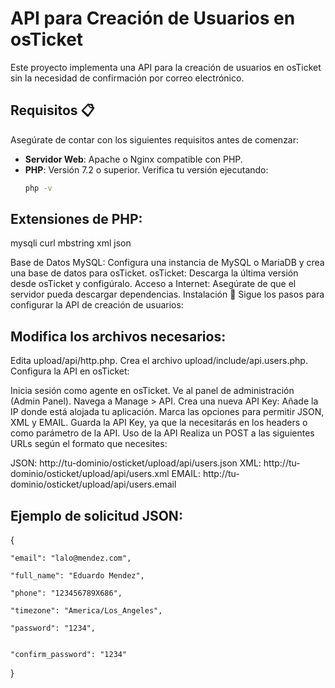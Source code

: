 # API para Creación de Usuarios en osTicket

Este proyecto implementa una API para la creación de usuarios en osTicket sin la necesidad de confirmación por correo electrónico.

## Requisitos 📋

Asegúrate de contar con los siguientes requisitos antes de comenzar:

- **Servidor Web**: Apache o Nginx compatible con PHP.
- **PHP**: Versión 7.2 o superior. Verifica tu versión ejecutando:
  ```bash
  php -v

## Extensiones de PHP:
mysqli
curl
mbstring
xml
json

Base de Datos MySQL: Configura una instancia de MySQL o MariaDB y crea una base de datos para osTicket.
osTicket: Descarga la última versión desde osTicket y configúralo.
Acceso a Internet: Asegúrate de que el servidor pueda descargar dependencias.
Instalación 🔧
Sigue los pasos para configurar la API de creación de usuarios:

## Modifica los archivos necesarios:

Edita upload/api/http.php.
Crea el archivo upload/include/api.users.php.
Configura la API en osTicket:

Inicia sesión como agente en osTicket.
Ve al panel de administración (Admin Panel).
Navega a Manage > API.
Crea una nueva API Key:
Añade la IP donde está alojada tu aplicación.
Marca las opciones para permitir JSON, XML y EMAIL.
Guarda la API Key, ya que la necesitarás en los headers o como parámetro de la API.
Uso de la API
Realiza un POST a las siguientes URLs según el formato que necesites:

JSON: http://tu-dominio/osticket/upload/api/users.json
XML: http://tu-dominio/osticket/upload/api/users.xml
EMAIL: http://tu-dominio/osticket/upload/api/users.email

## Ejemplo de solicitud JSON:
{

    "email": "lalo@mendez.com",
    
    "full_name": "Eduardo Mendez",
    
    "phone": "123456789X686",
    
    "timezone": "America/Los_Angeles",
    
    "password": "1234",
    
    
    "confirm_password": "1234"
}
